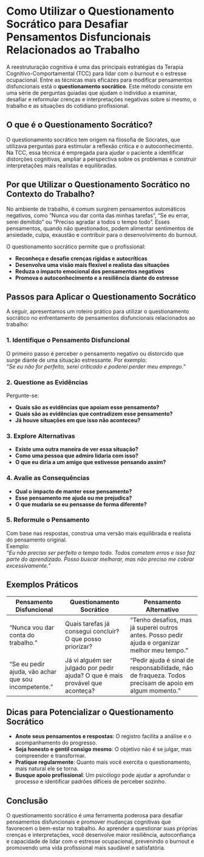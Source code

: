 # Como Utilizar o Questionamento Socrático para Desafiar Pensamentos Disfuncionais Relacionados ao Trabalho

A reestruturação cognitiva é uma das principais estratégias da Terapia Cognitivo-Comportamental (TCC) para lidar com o burnout e o estresse ocupacional. Entre as técnicas mais eficazes para modificar pensamentos disfuncionais está o **questionamento socrático**. Este método consiste em uma série de perguntas guiadas que ajudam o indivíduo a examinar, desafiar e reformular crenças e interpretações negativas sobre si mesmo, o trabalho e as situações do cotidiano profissional.

## O que é o Questionamento Socrático?

O questionamento socrático tem origem na filosofia de Sócrates, que utilizava perguntas para estimular a reflexão crítica e o autoconhecimento. Na TCC, essa técnica é empregada para ajudar o paciente a identificar distorções cognitivas, ampliar a perspectiva sobre os problemas e construir interpretações mais realistas e equilibradas.

## Por que Utilizar o Questionamento Socrático no Contexto do Trabalho?

No ambiente de trabalho, é comum surgirem pensamentos automáticos negativos, como “Nunca vou dar conta das minhas tarefas”, “Se eu errar, serei demitido” ou “Preciso agradar a todos o tempo todo”. Esses pensamentos, quando não questionados, podem alimentar sentimentos de ansiedade, culpa, exaustão e contribuir para o desenvolvimento do burnout.

O questionamento socrático permite que o profissional:

- **Reconheça e desafie crenças rígidas e autocríticas**
- **Desenvolva uma visão mais flexível e realista das situações**
- **Reduza o impacto emocional dos pensamentos negativos**
- **Promova o autoconhecimento e a resiliência diante do estresse**

## Passos para Aplicar o Questionamento Socrático

A seguir, apresentamos um roteiro prático para utilizar o questionamento socrático no enfrentamento de pensamentos disfuncionais relacionados ao trabalho:

### 1. Identifique o Pensamento Disfuncional

O primeiro passo é perceber o pensamento negativo ou distorcido que surge diante de uma situação estressante. Por exemplo:  
*“Se eu não for perfeito, serei criticado e poderei perder meu emprego.”*

### 2. Questione as Evidências

Pergunte-se:
- **Quais são as evidências que apoiam esse pensamento?**
- **Quais são as evidências que contradizem esse pensamento?**
- **Já houve situações em que isso não aconteceu?**

### 3. Explore Alternativas

- **Existe uma outra maneira de ver essa situação?**
- **Como uma pessoa que admiro lidaria com isso?**
- **O que eu diria a um amigo que estivesse pensando assim?**

### 4. Avalie as Consequências

- **Qual o impacto de manter esse pensamento?**
- **Esse pensamento me ajuda ou me prejudica?**
- **O que mudaria se eu pensasse de forma diferente?**

### 5. Reformule o Pensamento

Com base nas respostas, construa uma versão mais equilibrada e realista do pensamento original.  
Exemplo:  
*“Eu não preciso ser perfeito o tempo todo. Todos cometem erros e isso faz parte do aprendizado. Posso buscar melhorar, mas não preciso me cobrar excessivamente.”*

## Exemplos Práticos

| Pensamento Disfuncional | Questionamento Socrático | Pensamento Alternativo |
|------------------------|-------------------------|-----------------------|
| “Nunca vou dar conta do trabalho.” | Quais tarefas já consegui concluir? O que posso priorizar? | “Tenho desafios, mas já superei outros antes. Posso pedir ajuda e organizar melhor meu tempo.” |
| “Se eu pedir ajuda, vão achar que sou incompetente.” | Já vi alguém ser julgado por pedir ajuda? O que é mais provável que aconteça? | “Pedir ajuda é sinal de responsabilidade, não de fraqueza. Todos precisam de apoio em algum momento.” |

## Dicas para Potencializar o Questionamento Socrático

- **Anote seus pensamentos e respostas**: O registro facilita a análise e o acompanhamento do progresso.
- **Seja honesto e gentil consigo mesmo**: O objetivo não é se julgar, mas compreender e transformar.
- **Pratique regularmente**: Quanto mais você exercita o questionamento, mais natural ele se torna.
- **Busque apoio profissional**: Um psicólogo pode ajudar a aprofundar o processo e identificar padrões difíceis de perceber sozinho.

## Conclusão

O questionamento socrático é uma ferramenta poderosa para desafiar pensamentos disfuncionais e promover mudanças cognitivas que favorecem o bem-estar no trabalho. Ao aprender a questionar suas próprias crenças e interpretações, você desenvolve maior resiliência, autoconfiança e capacidade de lidar com o estresse ocupacional, prevenindo o burnout e promovendo uma vida profissional mais saudável e satisfatória.